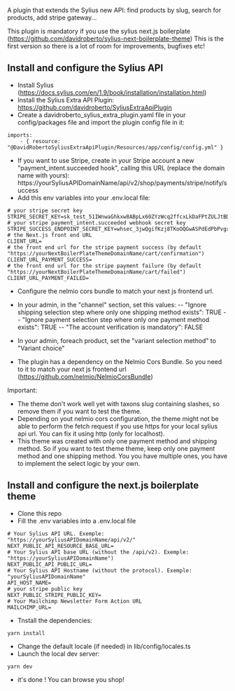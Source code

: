 A plugin that extends the Sylius new API: find products by slug, search for products, add stripe gateway...

This plugin is mandatory if you use the sylius next.js boilerplate (https://github.com/davidroberto/sylius-next-boilerplate-theme)
This is the first version so there is a lot of room for improvements, bugfixes etc! 

## Install and configure the Sylius API

- Install Sylius (https://docs.sylius.com/en/1.9/book/installation/installation.html) 
- Install the Sylius Extra API Plugin: https://github.com/davidroberto/SyliusExtraApiPlugin
- Create a davidroberto_sylius_extra_plugin.yaml file in your config/packages file and import the plugin config file in it:

```
imports:
    - { resource: "@DavidRobertoSyliusExtraApiPlugin/Resources/app/config/config.yml" }
```

- If you want to use Stripe, create in your Stripe account a new "payment_intent.succeeded hook", calling this URL (replace the domain name with yours): 
https://yourSyliusAPIDomainName/api/v2/shop/payments/stripe/notify/success
- Add this env variables into your .env.local file:

```
# your stripe secret key
STRIPE_SECRET_KEY=sk_test_51IWnwaGhkxw8ABpLx60ZYzWcq2ffcxLkDaFPtZULJtBDyjQgOnaTHABSCzzIrbEL34EnJj5eVPRZBDAjDC4mpTaV00KAZYhe3n
# your stripe payment_intent.succeeded webhook secret key
STRIPE_SUCCESS_ENDPOINT_SECRET_KEY=whsec_3jwQgifKzj8TKoOQGwASPdEdPbPvgxvq
# the Next.js front end URL
CLIENT_URL=
# the front end url for the stripe payment success (by default "https://yourNextBoilerPlateThemeDomainName/cart/confirmation")
CLIENT_URL_PAYMENT_SUCCESS=
# the front end url for the stripe payment failure (by default "https://yourNextBoilerPlateThemeDomainName/cart/failed")
CLIENT_URL_PAYMENT_FAILED=
```

- Configure the nelmio cors bundle to match your next js frontend url.
- In your admin, in the "channel" section, set this values:
-- "Ignore shipping selection step where only one shipping method exists": TRUE
-- "Ignore payment selection step where only one payment method exists": TRUE
-- "The account verification is mandatory": FALSE
- In your admin, foreach product, set the "variant selection method" to "Variant choice"

- The plugin has a dependency on the Nelmio Cors Bundle. So you need to it to match your next js frontend url (https://github.com/nelmio/NelmioCorsBundle)

Important:
- The theme don't work well yet with taxons slug containing slashes, so remove them if you want to test the theme.
- Depending on yout nelmio cors configuration, the theme might not be able to perform the fetch request if you use https for your local sylius api url. You can fix it using http (only for localhost).
- This theme was created with only one payment method and shipping method. So if you want to test theme theme, keep only one payment method and one shipping method. You you have multiple ones, you have to implement the select logic by your own.


## Install and configure the next.js boilerplate theme

- Clone this repo
- Fill the .env variables into a .env.local file
```
# Your Sylius API URL. Exemple: "https://yourSyliusAPIDomainName/api/v2/"
NEXT_PUBLIC_API_RESOURCE_BASE_URL=
# Your Sylius API base URL (without the /api/v2). Exemple: "https://yourSyliusAPIDomainName")
NEXT_PUBLIC_API_PUBLIC_URL=
# Your Sylius API Hostname (without the protocol). Exemple: "yourSyliusAPIDomainName"
API_HOST_NAME=
# your stripe public key
NEXT_PUBLIC_STRIPE_PUBLIC_KEY=
# Your Mailchimp Newsletter Form Action URL
MAILCHIMP_URL=
```
- Tnstall the dependencies: 
```
yarn install
```
- Change the default locale (if needed) in lib/config/locales.ts
- Launch the local dev server:

```
yarn dev
```

- it's done ! You can browse you shop!
